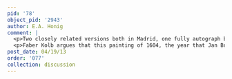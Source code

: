 ```yaml
---
pid: '78'
object_pid: '2943'
author: E.A. Honig
comment: |
  <p>Two closely related versions both in Madrid, one fully autograph by both painters (Ertz 1979 #300), the other a collaboration with Jan the Younger. Both are considerably larger and painted on panel. </p>
  <p>Faber Kolb argues that this painting of 1604, the year that Jan Brueghel travelled to Prague, was probably made for Rudolf II in whose collection it was by 1615 according to the inventory of his goods to be inherited by Albert and Isabella (De Maeyer p.317); Faber Kolb 2005, pp. 52 & 55.</p>
post_date: 04/19/13
order: '077'
collection: discussion
---
```

